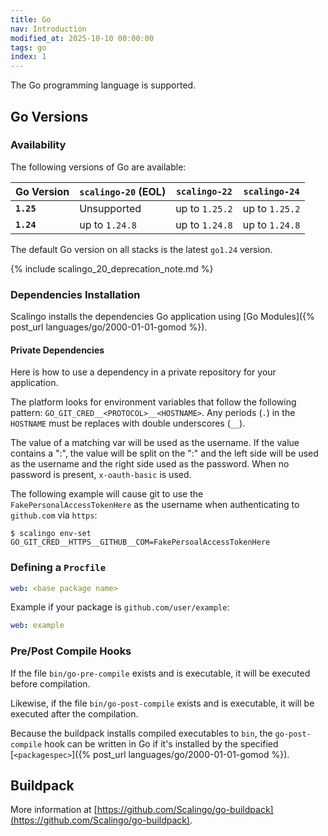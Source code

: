 ```yaml
---
title: Go
nav: Introduction
modified_at: 2025-10-10 00:00:00
tags: go
index: 1
---
```


The Go programming language is supported.

## Go Versions

### Availability

The following versions of Go are available:

| Go Version | `scalingo-20` (EOL) | `scalingo-22`   | `scalingo-24`   |
| ---------- | ------------------- | --------------- | --------------- |
| **`1.25`** | Unsupported         | up to `1.25.2`  | up to `1.25.2`  |
| **`1.24`** | up to `1.24.8`      | up to `1.24.8`  | up to `1.24.8`  |

The default Go version on all stacks is the latest `go1.24` version.

{% include scalingo_20_deprecation_note.md %}

### Dependencies Installation

Scalingo installs the dependencies Go application using [Go Modules]({% post_url languages/go/2000-01-01-gomod %}).

#### Private Dependencies

Here is how to use a dependency in a private repository for your application.

The platform looks for environment variables that follow the following pattern:
`GO_GIT_CRED__<PROTOCOL>__<HOSTNAME>`.  Any periods (`.`) in the `HOSTNAME` must
be replaces with double underscores (`__`).

The value of a matching var will be used as the username. If the value contains
a ":", the value will be split on the ":" and the left side will be used as the
username and the right side used as the password. When no password is present,
`x-oauth-basic` is used.

The following example will cause git to use the `FakePersonalAccessTokenHere` as
the username when authenticating to `github.com` via `https`:

```console
$ scalingo env-set GO_GIT_CRED__HTTPS__GITHUB__COM=FakePersoalAccessTokenHere
```

### Defining a `Procfile`

```yaml
web: <base package name>
```

Example if your package is `github.com/user/example`:

```yaml
web: example
```

### Pre/Post Compile Hooks

If the file `bin/go-pre-compile` exists and is executable, it will be executed before compilation.

Likewise, if the file `bin/go-post-compile` exists and is executable, it will be executed after the compilation.

Because the buildpack installs compiled executables to `bin`, the
`go-post-compile` hook can be written in Go if it's installed by the specified
[`<packagespec>`]({% post_url languages/go/2000-01-01-gomod %}).

## Buildpack

More information at [https://github.com/Scalingo/go-buildpack](https://github.com/Scalingo/go-buildpack).
